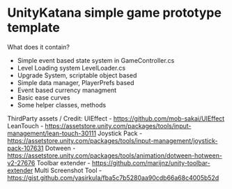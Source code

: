 # UnityKatana simple game prototype template

What does it contain?
  - Simple event based state system in GameController.cs
  - Level Loading system LevelLoader.cs
  - Upgrade System, scriptable object based
  - Simple data manager, PlayerPrefs based
  - Event based currency managment
  - Basic ease curves
  - Some helper classes, methods

ThirdParty assets / Credit:
UIEffect - https://github.com/mob-sakai/UIEffect
LeanTouch - https://assetstore.unity.com/packages/tools/input-management/lean-touch-30111
Joystick Pack - https://assetstore.unity.com/packages/tools/input-management/joystick-pack-107631
Dotween - https://assetstore.unity.com/packages/tools/animation/dotween-hotween-v2-27676
Toolbar extender - https://github.com/marijnz/unity-toolbar-extender
Multi Screenshot Tool - https://gist.github.com/yasirkula/fba5c7b5280aa90cdb66a68c4005b52d
